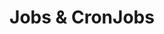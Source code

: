 ---
title: "Jobs & CronJobs"
description: "One-off and scheduled tasks"
weight: 5
tags: [kubernetes,kubernetes-resources, job]
categories: "kubernetes"
level: "beginner"
---